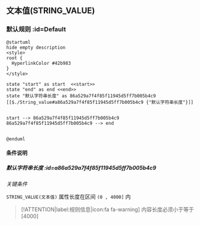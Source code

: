 ## 文本值(STRING_VALUE) <!-- {docsify-ignore-all} -->

   

### 默认规则 :id=Default

```plantuml
@startuml
hide empty description
<style>
root {
  HyperlinkColor #42b983
}
</style>

state "start" as start  <<start>>
state "end" as end <<end>>
state "默认字符串长度" as 86a529a7f4f85f11945d5ff7b005b4c9 [[$./String_value#a86a529a7f4f85f11945d5ff7b005b4c9 {"默认字符串长度"}]]


start --> 86a529a7f4f85f11945d5ff7b005b4c9 
86a529a7f4f85f11945d5ff7b005b4c9 --> end 


@enduml
```

#### 条件说明

##### 默认字符串长度 :id=a86a529a7f4f85f11945d5ff7b005b4c9


*关键条件*


`STRING_VALUE(文本值)` 属性长度在区间 `(0 , 4000]` 内

> [!ATTENTION|label:规则信息|icon:fa fa-warning]
> 内容长度必须小于等于[4000]







